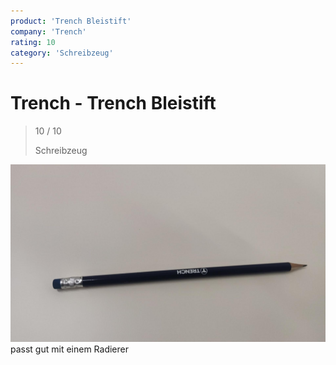 ```yaml
---
product: 'Trench Bleistift'
company: 'Trench'
rating: 10
category: 'Schreibzeug'
---
```


# Trench - Trench Bleistift
>
> 10 / 10
>
> Schreibzeug

![Trench Bleistift](assets\trench-trench-bleistift-db32830c-e238-4db9-8f7c-33750d800b81.jpg)
passt gut mit einem Radierer
